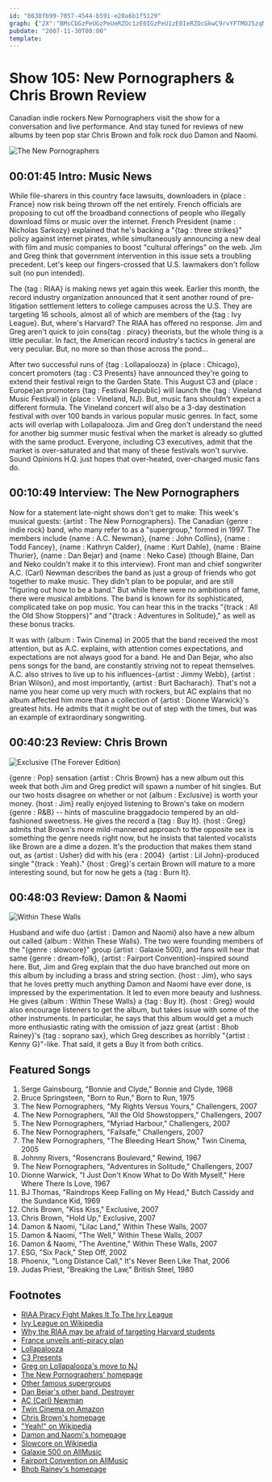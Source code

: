 ```yaml
---
id: "8638fb99-7057-4544-b591-e20a6b1f5129"
graph: {"2X":"BMsCbGzPeUGzPeUeRZOc1zE0IGzPeU1zE0IeRZOcGkwC9rvYFTMOJ5zqNBnLBMx60qNBnLBMx60Eq1wrEq1wryqFQAEq1wrigpeUigpeUo1ItJ","I1":"","1VB":"9MGtlVlxIuVlxIubet2i97qipX6cfdBHm1GgMit6L13zGv4yObL13zGu1LDL","283":"0dkqLgfpVS0dkqLvSCPS0dkqLjmvovgfpVSqOOZP97qipX6cfd97qipBHm1GBDJ5BjmvovBDJ5Bex7Fr"}
pubdate: "2007-11-30T00:00"
template: 
---
```






# Show 105: New Pornographers & Chris Brown Review

Canadian indie rockers New Pornographers visit the show for a conversation and live performance. And stay tuned for reviews of new albums by teen pop star Chris Brown and folk rock duo Damon and Naomi.

![The New Pornographers](https://static.soundopinions.org/images/2008/newpornographers.jpg)



## 00:01:45 Intro: Music News

While file-sharers in this country face lawsuits, downloaders in {place : France} now risk being thrown off the net entirely. French officials are proposing to cut off the broadband connections of people who illegally download films or music over the internet. French President {name : Nicholas Sarkozy} explained that he's backing a "{tag : three strikes}" policy against internet pirates, while simultaneously announcing a new deal with film and music companies to boost "cultural offerings" on the web. Jim and Greg think that government intervention in this issue sets a troubling precedent. Let's keep our fingers-crossed that U.S. lawmakers don't follow suit (no pun intended).

The {tag : RIAA} is making news yet again this week. Earlier this month, the record industry organization announced that it sent another round of pre-litigation settlement letters to college campuses across the U.S. They are targeting 16 schools, almost all of which are members of the {tag : Ivy League}. But, where's Harvard? The RIAA has offered no response. Jim and Greg aren't quick to join cons{tag : piracy} theorists, but the whole thing is a little peculiar. In fact, the American record industry's tactics in general are very peculiar. But, no more so than those across the pond...

After two successful runs of {tag : Lollapalooza} in {place : Chicago}, concert promoters {tag : C3 Presents} have announced they're going to extend their festival reign to the Garden State. This August C3 and {place : Europe}an promoters {tag : Festival Republic} will launch the {tag : Vineland Music Festival} in {place : Vineland, NJ}. But, music fans shouldn't expect a different formula. The Vineland concert will also be a 3-day destination festival with over 100 bands in various popular music genres. In fact, some acts will overlap with Lollapalooza. Jim and Greg don't understand the need for another big summer music festival when the market is already so glutted with the same product. Everyone, including C3 executives, admit that the market is over-saturated and that many of these festivals won't survive. Sound Opinions H.Q. just hopes that over-heated, over-charged music fans do.



## 00:10:49 Interview: The New Pornographers

Now for a statement late-night shows don't get to make: This week's musical guests: {artist : The New Pornographers}. The Canadian {genre : indie rock} band, who many refer to as a "supergroup," formed in 1997. The members include {name : A.C. Newman}, {name : John Collins}, {name : Todd Fancey}, {name : Kathryn Calder}, {name : Kurt Dahle}, {name : Blaine Thurier}, {name : Dan Bejar} and {name : Neko Case} (though Blaine, Dan and Neko couldn't make it to this interview). Front man and chief songwriter A.C. (Carl) Newman describes the band as just a group of friends who got together to make music. They didn't plan to be popular, and are still "figuring out how to be a band." But while there were no ambitions of fame, there were musical ambitions. The band is known for its sophisticated, complicated take on pop music. You can hear this in the tracks "{track : All the Old Show Stoppers}" and "{track : Adventures in Solitude}," as well as these bonus tracks.

It was with {album : Twin Cinema} in 2005 that the band received the most attention, but as A.C. explains, with attention comes expectations, and expectations are not always good for a band. He and Dan Bejar, who also pens songs for the band, are constantly striving not to repeat themselves. A.C. also strives to live up to his influences-{artist : Jimmy Webb}, {artist : Brian Wilson}, and most importantly, {artist : Burt Bacharach}. That's not a name you hear come up very much with rockers, but AC explains that no album affected him more than a collection of {artist : Dionne Warwick}'s greatest hits. He admits that it might be out of step with the times, but was an example of extraordinary songwriting.



## 00:40:23 Review: Chris Brown

![Exclusive (The Forever Edition)](https://static.soundopinions.org/assets/105/1VB0.jpg)

{genre : Pop} sensation {artist : Chris Brown} has a new album out this week that both Jim and Greg predict will spawn a number of hit singles. But our two hosts disagree on whether or not {album : Exclusive} is worth your money. {host : Jim} really enjoyed listening to Brown's take on modern {genre : R&B} -- hints of masculine braggadocio tempered by an old-fashioned sweetness. He gives the record a {tag : Buy It}. {host : Greg} admits that Brown's more mild-mannered approach to the opposite sex is something the genre needs right now, but he insists that talented vocalists like Brown are a dime a dozen. It's the production that makes them stand out, as {artist : Usher} did with his {era : 2004}  {artist : Lil John}-produced single "{track : Yeah}." {host : Greg}'s certain Brown will mature to a more interesting sound, but for now he gets a {tag : Burn It}.



## 00:48:03 Review: Damon & Naomi

![Within These Walls](https://static.soundopinions.org/assets/105/2830.jpg)

Husband and wife duo {artist : Damon and Naomi} also have a new album out called {album : Within These Walls}. The two were founding members of the "{genre : slowcore}" group {artist : Galaxie 500}, and fans will hear that same {genre : dream-folk}, {artist : Fairport Convention}-inspired sound here. But, Jim and Greg explain that the duo have branched out more on this album by including a brass and string section. {host : Jim}, who says that he loves pretty much anything Damon and Naomi have ever done, is impressed by the experimentation. It led to even more beauty and lushness. He gives {album : Within These Walls} a {tag : Buy It}. {host : Greg} would also encourage listeners to get the album, but takes issue with some of the other instruments. In particular, he says that this album would get a much more enthusiastic rating with the omission of jazz great {artist : Bhob Rainey}'s {tag : soprano sax}, which Greg describes as horribly "{artist : Kenny G}"-like. That said, it gets a Buy It from both critics.



## Featured Songs

1. Serge Gainsbourg, "Bonnie and Clyde," Bonnie and Clyde, 1968
2. Bruce Springsteen, "Born to Run," Born to Run, 1975
3. The New Pornographers, "My Rights Versus Yours," Challengers, 2007
4. The New Pornographers, "All the Old Showstoppers," Challengers, 2007
5. The New Pornographers, "Myriad Harbour," Challengers, 2007
6. The New Pornographers, "Failsafe," Challengers, 2007
7. The New Pornographers, "The Bleeding Heart Show," Twin Cinema, 2005
8. Johnny Rivers, "Rosencrans Boulevard," Rewind, 1967
9. The New Pornographers, "Adventures in Solitude," Challengers, 2007
10. Dionne Warwick, "I Just Don't Know What to Do With Myself," Here Where There Is Love, 1967
11. BJ Thomas, "Raindrops Keep Falling on My Head," Butch Cassidy and the Sundance Kid, 1969
12. Chris Brown, "Kiss Kiss," Exclusive, 2007
13. Chris Brown, "Hold Up," Exclusive, 2007
14. Damon & Naomi, "Lilac Land," Within These Walls, 2007
15. Damon & Naomi, "The Well," Within These Walls, 2007
16. Damon & Naomi, "The Aventine," Within These Walls, 2007
17. ESG, "Six Pack," Step Off, 2002
18. Phoenix, "Long Distance Call," It's Never Been Like That, 2006
19. Judas Priest, "Breaking the Law," British Steel, 1980



## Footnotes

- [RIAA Piracy Fight Makes It To The Ivy League](http://www.informationweek.com/story/showArticle.jhtml?articleID=204200516)
- [Ivy League on Wikipedia](http://en.wikipedia.org/wiki/Ivy_League)
- [Why the RIAA may be afraid of targeting Harvard students](http://arstechnica.com/news.ars/post/20071126-why-the-riaa-may-be-afraid-of-targeting-harvard-students.html)
- [France unveils anti-piracy plan](http://news.bbc.co.uk/2/hi/technology/7110024.stm)
- [Lollapalooza](http://www.lollapalooza.com/)
- [C3 Presents](http://www.c3presents.com/)
- [Greg on Lollapalooza's move to NJ](http://leisureblogs.chicagotribune.com/turn_it_up/2007/11/lollapalooza-pr.html)
- [The New Pornographers' homepage](http://www.thenewpornographers.com/)
- [Other famous supergroups](http://en.wikipedia.org/wiki/Supergroup_(bands))
- [Dan Bejar's other band, Destroyer](http://www.mergerecords.com/band.php?band_id=29)
- [AC (Carl) Newman](http://www.acnewman.net/)
- [Twin Cinema on Amazon](http://www.amazon.com/Twin-Cinema-New-Pornographers/dp/B000A2H880)
- [Chris Brown's homepage](http://www.chrisbrownworld.com/)
- ["Yeah!" on Wikipedia](http://en.wikipedia.org/wiki/Yeah!_(Usher_song))
- [Damon and Naomi's homepage](http://www.damonandnaomi.com/)
- [Slowcore on Wikipedia](http://en.wikipedia.org/wiki/Slowcore)
- [Galaxie 500 on AllMusic](http://www.allmusic.com/cg/amg.dll?p=amg&sql=11:difexqe5ldke)
- [Fairport Convention on AllMusic](http://www.allmusic.com/cg/amg.dll?p=amg&sql=11:fifwxqe5ldje)
- [Bhob Rainey's homepage](http://bhobrainey.net/)